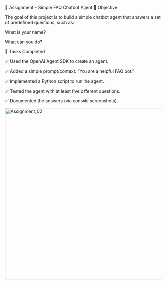 🤖 Assignment – Simple FAQ Chatbot Agent
📌 Objective

The goal of this project is to build a simple chatbot agent that answers a set of predefined questions, such as:

What is your name?

What can you do?

📝 Tasks Completed

✅ Used the OpenAI Agent SDK to create an agent.

✅ Added a simple prompt/context: “You are a helpful FAQ bot.”

✅ Implemented a Python script to run the agent.

✅ Tested the agent with at least five different questions.

✅ Documented the answers (via console screenshots).

<img width="1060" height="552" alt="Assignment_02" src="https://github.com/user-attachments/assets/ddf9ca9f-2a57-44c3-8b96-ea899b3e04ce" />
